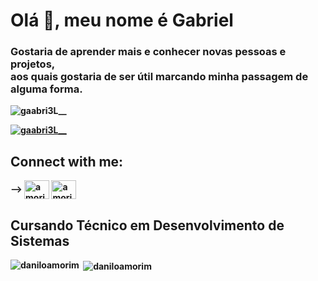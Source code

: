 # Olá 👋, meu nome é <b>Gabriel
### Gostaria de aprender mais e conhecer novas pessoas e projetos,</br> aos quais gostaria de ser útil marcando minha passagem de alguma forma.


<p align="left"> <img src="https://komarev.com/ghpvc/?username=gabrielmendesangnes&label=Profile%20views&color=0e75b6&style=flat" alt="gaabri3L__" /> </p>
<p align="left"> <a href="https://twitter.com/gaabri3L__" target="blank"><img src="https://img.shields.io/twitter/follow/gaabri3L__?logo=twitter&style=for-the-badge" alt="gaabri3L__" /></a> </p>

<!-- ### Blogs posts -->
<!-- BLOG-POST-LIST:START -->
<!-- BLOG-POST-LIST:END -->

## Connect with me:
<p align="left">
</p> -->
<!-- <a href="https://nodejs.org" target="_blank"> <img src="https://raw.githubusercontent.com/devicons/devicon/master/icons/nodejs/nodejs-original-wordmark.svg" alt="nodejs" width="40" height="40"/> </a> -->
<a href="https://twitter.com/gaabri3L__" target="blank"><img align="center" src="https://www.vectorlogo.zone/logos/twitter/twitter-official.svg" alt="amorimdanilo_" height="30" width="40" /></a>
<a href="https://www.instagram.com/mendessbiel_/?next=%2F" target="blank"><img align="center" src="https://raw.githubusercontent.com/rahuldkjain/github-profile-readme-generator/master/src/images/icons/Social/instagram.svg" alt="amorimdanilo85" height="30" width="40" /></a>

## Cursando Técnico  em Desenvolvimento de Sistemas
  </p>
<!--  -->
<!-- <p><img align="center" src="https://github-readme-stats.vercel.app/api?username=daniloamorim&show_icons=true&locale=en" alt="daniloamorim" /> -->

<img align="left" src="https://github-readme-stats.vercel.app/api/top-langs?username=daniloamorim&show_icons=true&locale=en&layout=compact" alt="daniloamorim" /></p>



<p>&nbsp;<img align="center" src="https://github-readme-streak-stats.herokuapp.com/?user=daniloamorim&" alt="daniloamorim" /></p>
